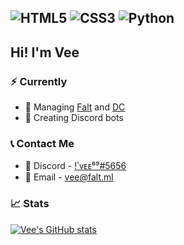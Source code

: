 
<img alt="HTML5" src="https://img.shields.io/badge/html5%20-%23E34F26.svg?&style=for-the-badge&logo=html5&logoColor=white"/> <img alt="CSS3" src="https://img.shields.io/badge/css3%20-%231572B6.svg?&style=for-the-badge&logo=css3&logoColor=white"/> <img alt="Python" src="https://img.shields.io/badge/python%20-%2314354C.svg?&style=for-the-badge&logo=python&logoColor=white"/>
---
## Hi! I'm Vee

### ⚡ Currently 
- 🧰 Managing [Falt](https://discord.gg/ehMvhM7) and [DC](https://discord.gg/dankers)
- 🤖 Creating Discord bots

### 📞 Contact Me
- 💭 Discord - [!ٴᴠᴇᴇ⁶⁹#5656](https://discord.com/users/427476505455624193) 
- 📩 Email   - vee@falt.ml

### 📈 Stats  
[![Vee's GitHub stats](https://github-readme-stats.vercel.app/api?username=vee-git&count_private=true&theme=solarized-light)](https://github.com/anuraghazra/github-readme-stats)
